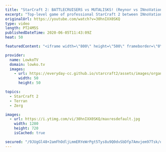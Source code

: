 ```yaml
---
title: "StarCraft 2: BATTLECRUISERS vs MUTALISKS! (Reynor vs INnoVation)"
excerpt: "Top-level game of professional StarCraft 2 between INnoVation and Reynor. In this game INnoVation starts off with a double Proxy Barracks Terran cheese, however he is forced to transition towards something more defensive after it gets scouted by the Zerg player. He decides to go straight into Battlecruiserrs"
originalUrl: https://youtube.com/watch?v=30hnIXX0SKQ
type: video
length: PT24M5S
publishedDateTime: 2020-06-05T11:43:09Z
heat: 50

featuredContent: "<iframe width=\"800\" height=\"500\" frameborder=\"0\" src=\"https://www.youtube.com/embed/30hnIXX0SKQ\" allow=\"accelerometer; autoplay; encrypted-media; gyroscope; picture-in-picture\" allowfullscreen></iframe>"

provider:
  name: LowkoTV
  domain: lowko.tv
  images:
    - url: https://everyday-cc.github.io/starcraft2/assets/images/organizations/lowko.tv-50x50.jpg
      width: 50
      height: 50

topics:
  - StarCraft 2
  - Terran
  - Zerg

images:
  - url: https://i.ytimg.com/vi/30hnIXX0SKQ/maxresdefault.jpg
    width: 1280
    height: 720
    isCached: true

secured: "/9JUgGl48+2amFhOdljLmmERYeWrPgt5Tys8u9Q0dvSbDfp7Amvjem97Tsk/qw2CCyiLAYS75ItGZikUo2iu+b3KR4R+rRjoVXgKyB3Ro1tjTtNd1CJaR3TBV+To9C3fjjHKfWMCV01+JjkqwBqKSJTgAc7JRNhu7M8u5SHcqB+MU3ohOi16uii5uGa7AfFFE9bE2FAWALjIC1ePObw0QinaKbh8I2YiZg8AFZ7tcnXnKxVgADkKZn0y6mz53lit/c2IMA2TcI6fxIFcQiBWJirnRqdIbYfhQX7+IZo6oWeCs8l5QHbiFaYsfKijKvmN2h1TqnlV2hFCcx7E1oiGdJxeiTxBrQJPyTlllHsgYvYGZiTpK0HFtgAimybr1jfBkNN4SxwLgS9lKlUSZsa2VoO3oFPqPZauX4BcziG1mT8j3Ez9TK8/0ukDcAhsFo8H;xKjWAWC7kemGTtYGlep7FA=="
---
```


